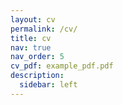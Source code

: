 ```yaml
---
layout: cv
permalink: /cv/
title: cv
nav: true
nav_order: 5
cv_pdf: example_pdf.pdf 
description: 
  sidebar: left
---
```

